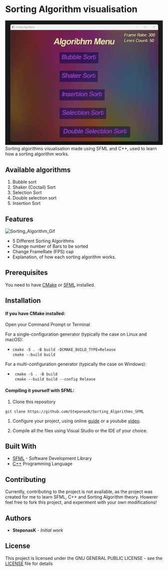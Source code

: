 # Sorting Algorithm visualisation
![menu_picture](ReadMe_img/menu.png)
Sorting algorithms visualisation made using SFML and C++, used to learn how a sorting algorithm works.
## Available algorithms
1. Bubble sort
1. Shaker (Coctail) Sort
1. Selection Sort
1. Double selection sort
1. Insertion Sort

## Features
 ![Sorting_Algorithm_Gif](ReadMe_img/sorting_algorithm.gif)
- 5 Different Sorting Algorithms
- Change number of Bars to be sorted
- Change FrameRate (FPS) cap
- Explanation, of how each sorting algorithm works.

## Prerequisites
You need to have [CMake]((https://cmake.org/download/)) or [SFML](https://www.sfml-dev.org/download.php) installed.


## Installation    

#### If you have CMake installed:

Open your Command Prompt or Terminal

For a single-configuration generator (typically the case on Linux and macOS):

-
    ```
    cmake -S . -B build -DCMAKE_BUILD_TYPE=Release
    cmake --build build
    ```

For a multi-configuration generator (typically the case on Windows):

-    
   ```    
    cmake -S . -B build
    cmake --build build --config Release
    ```


#### Compiling it yourself with SFML:
1. Clone this repository
```
git clone https://github.com/SteponasK/Sorting_Algorithms_SFML
```
1. Configure your project, using online [guide](https://www.sfml-dev.org/tutorials/2.6/start-vc.php) or a youtube [ video](https://www.youtube.com/watch?v=neIoDQ71yb0).

1. Compile all the files using Visual Studio or the IDE of your choice.
## Built With

* [SFML](https://www.sfml-dev.org/) - Software Development Library 
* [C++](https://cplusplus.com/)  Programming Language

## Contributing

Currently, contributing to the project is not available, as the project was created for me to learn SFML, C++ and Sorting Algorithm theory.
Howerer feel free to fork this project, and experiment with your own modifications!

## Authors

* **SteponasK** - *Initial work* 

## License

This project is licensed under the GNU GENERAL PUBLIC LICENSE - see the [LICENSE](LICENSE.txt) file for details

